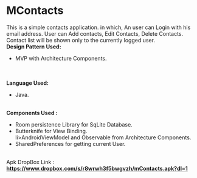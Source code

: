 # MContacts
This is a simple contacts application. in which, An user can Login with his email address. User can Add contacts, Edit Contacts, Delete Contacts. Contact list will be shown only to the currently logged user.</br><b>Design Pattern Used:</b></br><ul><li>MVP with Architecture Components.</li></ul></br></br><b>Language Used:</b></br><ul><li>Java.</li></ul></br><b>Components Used : </b></br><ul><li>Room persistence Library for SqLite Database.</li><li>Butterknife for View Binding.</li>li>AndroidViewModel and Observable from Architecture Components.</li><li>SharedPreferences for getting current User.</li></ul></br>Apk DropBox Link :</br><b>https://www.dropbox.com/s/r8wrwh3f5bwgvzh/mContacts.apk?dl=1</b>
